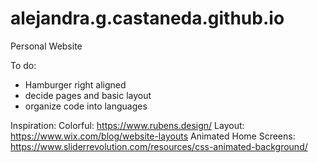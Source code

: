 # alejandra.g.castaneda.github.io
Personal Website

To do:
- Hamburger right aligned
- decide pages and basic layout 
- organize code into languages


Inspiration:
    Colorful: https://www.rubens.design/
    Layout: https://www.wix.com/blog/website-layouts
    Animated Home Screens: https://www.sliderrevolution.com/resources/css-animated-background/